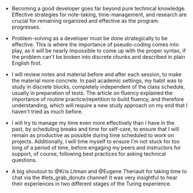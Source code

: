 - Becoming a good developer goes far beyond pure technical knowledge. Effective strategies for note-taking, time-management, and research are crucial for remaining organized and effective as the program progresses.
- Problem-solving as a developer must be done strategically to be effective. This is where the importance of pseudo-coding comes into play, as it will be nearly impossible to come up with the proper syntax, if the problem can't be broken into discrete chunks and described in plain English first.

- I will review notes and material before and after each session, to make the material more concrete. In past academic settings, my habit was to study in discrete blocks, completely independent of the class schedule, usually in preparation of tests. The article on fluency explained the importance of routine practice/repetition to build fluency, and therefore understanding, which will require a new study approach on my end that I haven't tried as much before.
- I will try to manage my time even more effectively than I have in the past, by scheduling breaks and time for self-care, to ensure that I will remain as productive as possible during time scheduled to work on projects. Additionally, I will time myself to ensure I'm not stuck for too long of a period of time, before engaging my peers and instructors for support, of course, following best practices for asking technical questions.

- A big shoutout to @Kris Litman and @Eugene Theriault for taking time to chat via the #lets_grab_donuts channel! It was very insightful to hear their experiences in two different stages of the Turing experience.
